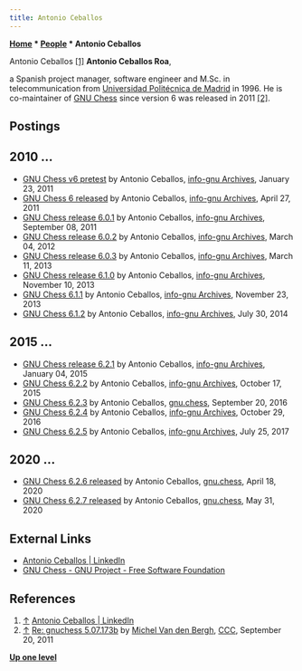 ```yaml
---
title: Antonio Ceballos
---
```

**[Home](Home "Home") * [People](People "People") * Antonio Ceballos**

[](https://www.linkedin.com/in/antonio-ceballos-a90a8b) Antonio Ceballos <a id="cite-note-1" href="#cite-ref-1">[1]</a>
**Antonio Ceballos Roa**,

a Spanish project manager, software engineer and M.Sc. in telecommunication from [Universidad Politécnica de Madrid](https://en.wikipedia.org/wiki/Technical_University_of_Madrid) in 1996.
He is co-maintainer of [GNU Chess](GNU_Chess "GNU Chess") since version 6 was released in 2011 <a id="cite-note-2" href="#cite-ref-2">[2]</a>.

## Postings

## 2010 ...

- [GNU Chess v6 pretest](http://lists.gnu.org/archive/html/info-gnu/2011-01/msg00011.html) by Antonio Ceballos, [info-gnu Archives](http://lists.gnu.org/archive/html/info-gnu/), January 23, 2011
- [GNU Chess 6 released](http://lists.gnu.org/archive/html/info-gnu/2011-04/msg00015.html) by Antonio Ceballos, [info-gnu Archives](http://lists.gnu.org/archive/html/info-gnu/), April 27, 2011
- [GNU Chess release 6.0.1](http://lists.gnu.org/archive/html/info-gnu/2011-09/msg00009.html) by Antonio Ceballos, [info-gnu Archives](http://lists.gnu.org/archive/html/info-gnu/), September 08, 2011
- [GNU Chess release 6.0.2](http://lists.gnu.org/archive/html/info-gnu/2012-03/msg00003.html) by Antonio Ceballos, [info-gnu Archives](http://lists.gnu.org/archive/html/info-gnu/), March 04, 2012
- [GNU Chess release 6.0.3](http://lists.gnu.org/archive/html/info-gnu/2013-03/msg00004.html) by Antonio Ceballos, [info-gnu Archives](http://lists.gnu.org/archive/html/info-gnu/), March 11, 2013
- [GNU Chess release 6.1.0](http://lists.gnu.org/archive/html/info-gnu/2013-11/msg00009.html) by Antonio Ceballos, [info-gnu Archives](http://lists.gnu.org/archive/html/info-gnu/), November 10, 2013
- [GNU Chess 6.1.1](http://lists.gnu.org/archive/html/info-gnu/2013-11/msg00012.html) by Antonio Ceballos, [info-gnu Archives](http://lists.gnu.org/archive/html/info-gnu/), November 23, 2013
- [GNU Chess 6.1.2](http://lists.gnu.org/archive/html/info-gnu/2014-07/msg00016.html) by Antonio Ceballos, [info-gnu Archives](http://lists.gnu.org/archive/html/info-gnu/), July 30, 2014

## 2015 ...

- [GNU Chess release 6.2.1](http://lists.gnu.org/archive/html/info-gnu/2015-01/msg00002.html) by Antonio Ceballos, [info-gnu Archives](http://lists.gnu.org/archive/html/info-gnu/), January 04, 2015
- [GNU Chess 6.2.2](http://lists.gnu.org/archive/html/info-gnu/2015-10/msg00005.html) by Antonio Ceballos, [info-gnu Archives](http://lists.gnu.org/archive/html/info-gnu/), October 17, 2015
- [GNU Chess 6.2.3](https://groups.google.com/g/gnu.chess/c/xccjfQHCQsU/m/PaSmtv-jBQAJ) by Antonio Ceballos, [gnu.chess](Computer_Chess_Forums "Computer Chess Forums"), September 20, 2016
- [GNU Chess 6.2.4](http://lists.gnu.org/archive/html/info-gnu/2016-10/msg00013.html) by Antonio Ceballos, [info-gnu Archives](http://lists.gnu.org/archive/html/info-gnu/), October 29, 2016
- [GNU Chess 6.2.5](http://lists.gnu.org/archive/html/info-gnu/2017-07/msg00012.html) by Antonio Ceballos, [info-gnu Archives](http://lists.gnu.org/archive/html/info-gnu/), July 25, 2017

## 2020 ...

- [GNU Chess 6.2.6 released](https://groups.google.com/g/gnu.chess/c/557bKpH7phQ/m/kCUTrjrmAAAJ) by Antonio Ceballos, [gnu.chess](Computer_Chess_Forums "Computer Chess Forums"), April 18, 2020
- [GNU Chess 6.2.7 released](https://groups.google.com/g/gnu.chess/c/6oyaGYHT6rk/m/AipnWBmHAwAJ) by Antonio Ceballos, [gnu.chess](Computer_Chess_Forums "Computer Chess Forums"), May 31, 2020

## External Links

- [Antonio Ceballos | LinkedIn](https://www.linkedin.com/in/antonio-ceballos-a90a8b)
- [GNU Chess - GNU Project - Free Software Foundation](https://www.gnu.org/software/chess/)

## References

1. <a id="cite-ref-1" href="#cite-note-1">↑</a> [Antonio Ceballos | LinkedIn](https://www.linkedin.com/in/antonio-ceballos-a90a8b)
1. <a id="cite-ref-2" href="#cite-note-2">↑</a> [Re: gnuchess 5.07.173b](http://www.talkchess.com/forum/viewtopic.php?t=40465&start=6) by [Michel Van den Bergh](Michel_Van_den_Bergh "Michel Van den Bergh"), [CCC](CCC "CCC"), September 20, 2011

**[Up one level](People "People")**

